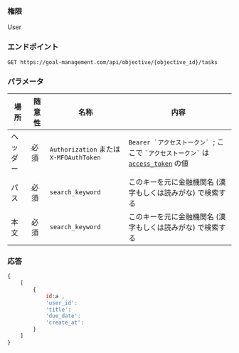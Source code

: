 ### 権限
User

### エンドポイント
```
GET https://goal-management.com/api/objective/{objective_id}/tasks 
```


### パラメータ
| 場所     | 随意性                               | 名称                                    | 内容                                                                                                 |
| -------- | ------------------------------------ | --------------------------------------- | ---------------------------------------------------------------------------------------------------- |
| ヘッダー | 必須                                 | `Authorization` または `X-MFOAuthToken` | `` Bearer `アクセストークン`  ``; ここで `` `アクセストークン` `` は [`access_token`](token.md) の値 |
| パス | 必須               | `search_keyword`                        | このキーを元に金融機関名 (漢字もしくは読みがな) で検索する                                           |
| 本文 | 必須               | `search_keyword`                        | このキーを元に金融機関名 (漢字もしくは読みがな) で検索する                                           |

### 応答
```js
{
    [
        {
            id:a ,
            'user_id':
            'title':
            'due_date':
            'create_at':         
        }
    ]
}
```

